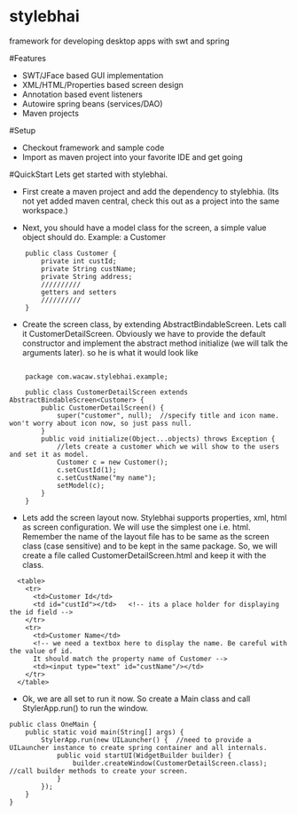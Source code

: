 # stylebhai
framework for developing desktop apps with swt and spring

#Features
* SWT/JFace based GUI implementation
* XML/HTML/Properties based screen design
* Annotation based event listeners
* Autowire spring beans (services/DAO)
* Maven projects

#Setup
* Checkout framework and sample code
* Import as maven project into your favorite IDE and get going

#QuickStart
Lets get started with stylebhai.
* First create a maven project and add the dependency to stylebhia. (Its not yet added maven central, check this out as a project into the same workspace.)

* Next, you should have a model class for the screen, a simple value object should do. Example: a Customer
```
	public class Customer {
		private int custId;
		private String custName;
		private String address;
		//////////
		getters and setters
		//////////
	}
```
* Create the screen class, by extending AbstractBindableScreen<T>. Lets call it CustomerDetailScreen.
Obviously we have to provide the default constructor and implement the abstract method initialize (we will talk the arguments later).
so he is what it would look like
```
	
	package com.wacaw.stylebhai.example;
	
	public class CustomerDetailScreen extends AbstractBindableScreen<Customer> {
		public CustomerDetailScreen() {
			super("customer", null);  //specify title and icon name. won't worry about icon now, so just pass null.
		}
		public void initialize(Object...objects) throws Exception {
			//lets create a customer which we will show to the users and set it as model.
			Customer c = new Customer();
			c.setCustId(1);
			c.setCustName("my name");
			setModel(c); 
		}
	}
```
* Lets add the screen layout now. Stylebhai supports properties, xml, html as screen configuration. We will use the simplest one i.e. html. Remember the name of the layout file has to be same as the screen class (case sensitive) and
to be kept in the same package. So, we will create a file called CustomerDetailScreen.html and keep it with the class.
```
  <table>
    <tr>
      <td>Customer Id</td>
      <td id="custId"></td>   <!-- its a place holder for displaying the id field -->
    </tr>
    <tr>
      <td>Customer Name</td>
      <!-- we need a textbox here to display the name. Be careful with the value of id. 
      It should match the property name of Customer -->
      <td><input type="text" id="custName"/></td> 
    </tr>
  </table>    
```

* Ok, we are all set to run it now. So create a Main class and call StylerApp.run() to run the window.

```
public class OneMain {
	public static void main(String[] args) {
		StylerApp.run(new UILauncher() {  //need to provide a UILauncher instance to create spring container and all internals.
			public void startUI(WidgetBuilder builder) {
				builder.createWindow(CustomerDetailScreen.class); //call builder methods to create your screen.
			}
		});
	}
}

```
